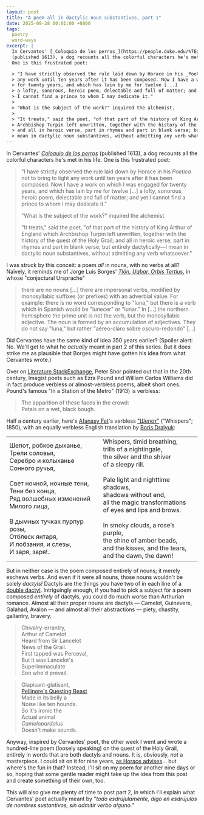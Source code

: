 ```yaml
---
layout: post
title: "A poem all in dactylic noun substantives, part 1"
date: 2025-08-28 00:01:00 +0000
tags:
  poetry
  word-ways
excerpt: |
  In Cervantes' [_Coloquio de los perros_](https://people.duke.edu/%7Egarci/garcitextos/bilingues/CERVANTES-MD/NOVELAS-EJEMPLARES/COLOQUIO-PERROS.HTM)
  (published 1613), a dog recounts all the colorful characters he's met in his life.
  One is this frustrated poet:

  > "I have strictly observed the rule laid down by Horace in his _Poetica_ not to bring to light
  > any work until ten years after it has been composed. Now I have a work on which I was engaged
  > for twenty years, and which has lain by me for twelve [...]
  > a lofty, sonorous, heroic poem, delectable and full of matter; and yet
  > I cannot find a prince to whom I may dedicate it."
  >
  > "What is the subject of the work?" inquired the alchemist.
  >
  > "It treats," said the poet, "of that part of the history of King Arthur of England which
  > Archbishop Turpin left unwritten, together with the history of the quest of the Holy Grail;
  > and all in heroic verse, part in rhymes and part in blank verse; but entirely dactylically—I
  > mean in dactylic noun substantives, without admitting any verb whatsoever."
---
```


In Cervantes' [_Coloquio de los perros_](https://people.duke.edu/%7Egarci/garcitextos/bilingues/CERVANTES-MD/NOVELAS-EJEMPLARES/COLOQUIO-PERROS.HTM)
(published 1613), a dog recounts all the colorful characters he's met in his life.
One is this frustrated poet:

> "I have strictly observed the rule laid down by Horace in his _Poetica_ not to bring to light
> any work until ten years after it has been composed. Now I have a work on which I was engaged
> for twenty years, and which has lain by me for twelve [...]
> a lofty, sonorous, heroic poem, delectable and full of matter; and yet
> I cannot find a prince to whom I may dedicate it."
>
> "What is the subject of the work?" inquired the alchemist.
>
> "It treats," said the poet, "of that part of the history of King Arthur of England which
> Archbishop Turpin left unwritten, together with the history of the quest of the Holy Grail;
> and all in heroic verse, part in rhymes and part in blank verse; but entirely dactylically—I
> mean in dactylic noun substantives, without admitting any verb whatsoever."

I was struck by this conceit: a poem _all_ in nouns, with no verbs at all?
Naïvely, it reminds me of Jorge Luis Borges'
[_Tlön, Uqbar, Orbis Tertius_](https://sites.evergreen.edu/politicalshakespeares/wp-content/uploads/sites/226/2015/12/Borges-Tl%C3%B6n-Uqbar-Orbius-Tertius.pdf),
in whose "conjectural Ursprache"

> there are no nouns [...] there are impersonal verbs, modified by monosyllabic suffixes (or prefixes)
> with an adverbial value. For example: there is no word corresponding to "luna," but there is a verb
> which in Spanish would be "lunecer" or "lunar." In [...] the northern hemisphere the prime unit is
> not the verb, but the monosyllabic adjective. The noun is formed by an accumulation of adjectives.
> They do not say "luna," but rather "aéreo-claro sobre oscuro-redondo" [...]

Did Cervantes have the same kind of idea 350 years earlier? (Spoiler alert: No. We'll get to
what he _actually_ meant in part 2 of this series. But it does strike me as plausible that Borges
might have gotten his idea from what Cervantes wrote.)

Over on [Literature StackExchange](https://literature.stackexchange.com/questions/29609/a-poem-in-nombres-sustantivos-sin-admitir-verbo-alguno),
Peter Shor pointed out that in the 20th century, Imagist poets such as Ezra Pound and William Carlos Williams
did in fact produce verbless or almost-verbless poems, albeit short ones.
Pound's famous "In a Station of the Metro" (1913) is verbless:

> The apparition of these faces in the crowd:  
> Petals on a wet, black bough.

Half a century earlier, here's [Afanasy Fet](https://en.wikipedia.org/wiki/Afanasy_Fet)'s verbless
["Шепот"](https://archive.org/details/1959_20220515/page/211) ("Whispers"; 1850),
with an equally verbless English translation by
[Boris Dralyuk](https://bdralyuk.wordpress.com/2019/02/13/the-dewy-lustrous-petals-of-this-rose-afanasy-fets-late-love/):

<table>
<tr><td>
Шепот, робкое дыханье,<br>
Трели соловья,<br>
Серебро и колыханье<br>
Сонного ручья,<br>
<br>
Свет ночной, ночные тени,<br>
Тени без конца,<br>
Ряд волшебных изменений<br>
Милого лица,<br>
<br>
В дымных тучках пурпур розы,<br>
Отблеск янтаря,<br>
И лобзания, и слезы,<br>
И заря, заря!..
</td><td>
Whispers, timid breathing,<br>
trills of a nightingale,<br>
the silver and the shiver<br>
of a sleepy rill.<br>
<br>
Pale light and nighttime shadows,<br>
shadows without end,<br>
all the magic transformations<br>
of eyes and lips and brows.<br>
<br>
In smoky clouds, a rose’s purple,<br>
the shine of amber beads,<br>
and the kisses, and the tears,<br>
and the dawn, the dawn!
</td></tr>
</table>

But in neither case is the poem composed entirely of nouns; it merely eschews verbs. And even if it were all nouns,
those nouns wouldn't be solely _dactyls!_ Dactyls are the things you have two of in each line of a
[double dactyl](https://en.wikipedia.org/wiki/Double_dactyl). Intriguingly enough, if you had to
pick a subject for a poem composed _entirely_ of dactyls, you could do much worse than Arthurian romance.
Almost all their proper nouns are dactyls — Camelot, Guinevere, Galahad, Avalon — and almost all their
abstractions — piety, chastity, gallantry, bravery.

> Chivalry-errantry,  
> Arthur of Camelot  
> Heard from Sir Lancelot  
> News of the Grail.  
> First tapped was Perceval,  
> But it was Lancelot's  
> Superimmaculate  
> Son who'd prevail.

> Glapisant-glatisant,  
> [Pellinore's Questing Beast](https://en.wikipedia.org/wiki/Questing_Beast)  
> Made in its belly a  
> Noise like ten hounds.  
> So it's ironic the  
> Actual animal  
> _Camelopardalus_  
> Doesn't make sounds.

Anyway, inspired by Cervantes' poet, the other week I went and wrote a hundred-line poem
(loosely speaking) on the quest of the Holy Grail, entirely in words that are both dactyls
and nouns. It is, obviously, _not_ a masterpiece. I could sit on it for nine years,
[as Horace advises](https://archive.org/details/horacesatiresspi0000unse/page/483)...
but where's the fun in that? Instead, I'll sit on my poem for another nine days or so,
hoping that some gentle reader might take up the idea from this post and create something
of their own, too.

This will also give me plenty of time to post part 2, in which I'll explain what Cervantes'
poet actually meant by "_todo esdrújulamente, digo en esdrújulos de nombres sustantivos,
sin admitir verbo alguno._"
